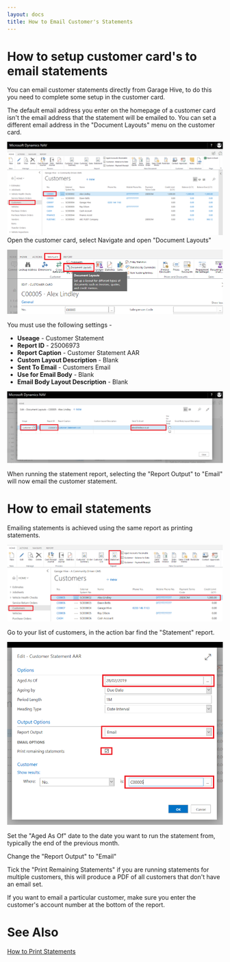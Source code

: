 ```yaml
---
layout: docs
title: How to Email Customer's Statements
---
```

# How to setup customer card's to email statements

You can email customer statements directly from Garage Hive, to do this you need to complete some setup in the customer card. 

The default email address you enter on the homepage of a customer card isn't the email address that the statement will be emailed to. You can set a different email address in the "Document Layouts" menu on the customer card. 

![](media/garagehive-statements-email.png)
Open the customer card, select Navigate and open "Document Layouts"

![](media/garagehive-statements-document-layouts.png)

You must use the following settings - 

* **Useage** - Customer Statement
* **Report ID** - 25006973
* **Report Caption** - Customer Statement AAR
* **Custom Layout Description** - Blank
* **Sent To Email** - Customers Email
* **Use for Email Body** - Blank
* **Email Body Layout Description** - Blank

![](media/garagehive-statements-document-layouts-edit.png)

When running the statement report, selecting the "Report Output" to "Email" will now email the customer statement. 

# How to email statements

Emailing statements is achieved using the same report as printing statements. 

![](media/garagehive-statements-how-to-print.png)

Go to your list of customers, in the action bar find the "Statement" report. 

![](media/garagehive-statements-email-report.png)

Set the "Aged As Of" date to the date you want to run the statement from, typically the end of the previous month. 

Change the "Report Output" to "Email"

Tick the "Print Remaining Statements" if you are running statements for multiple customers, this will produce a PDF of all customers that don't have an email set. 

If you want to email a particular customer, make sure you enter the customer's account number at the bottom of the report. 

# See Also
[How to Print Statements](https://docs.garagehive.co.uk/docs/garagehive-statements-how-to-print.html "How to print Statements")
